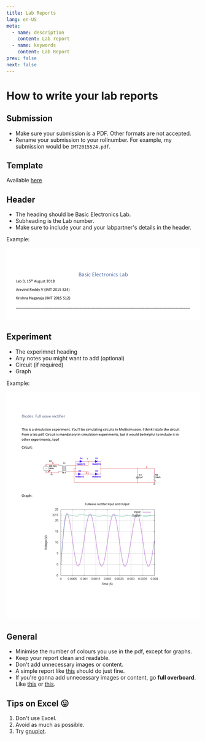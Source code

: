 ```yaml
---
title: Lab Reports
lang: en-US
meta:
  - name: description
    content: Lab report
  - name: keywords
    content: Lab Report
prev: false
next: false
---
```


# How to write your lab reports



## Submission
* Make sure your submission is a PDF. Other formats are not accepted.
* Rename your submission to your rollnumber. For example, my submission would be `IMT2015524.pdf`.

## Template
Available [here](/docs/Labreport.docx)

## Header
* The heading should be Basic Electronics Lab.
* Subheading is the Lab number.
* Make sure to include your and your labpartner's details in the header.

Example:

![header example](./labreport/header.png)

## Experiment
* The experimnet heading
* Any notes you might want to add (optional)
* Circuit (if required)
* Graph

Example:

![Content example](./labreport/content.png)


## General
* Minimise the number of colours you use in the pdf, except for graphs.
* Keep your report clean and readable.
* Don't add unnecessary images or content.
* A simple report like [this](/pdf/IMT2015524.pdf) should do just fine.
* If you're gonna add unnecessary images or content, go **full overboard**. Like [this](/pdf/Assignment3_IMT2015_524_504.pdf) or [this](/pdf/PrecisionRectifiers.pdf).



## Tips on Excel :stuck_out_tongue:
1. Don't use Excel.
2. Avoid as much as possible.
3. Try [gnuplot](https://app.belab.xyz/guides/gnuplot/0/0.html).
